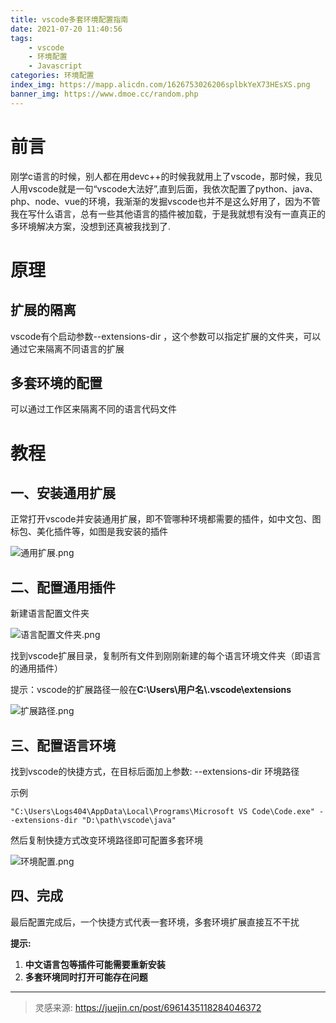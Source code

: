```yaml
---
title: vscode多套环境配置指南
date: 2021-07-20 11:40:56
tags:
    - vscode
    - 环境配置
    - Javascript
categories: 环境配置
index_img: https://mapp.alicdn.com/1626753026206splbkYeX73HEsXS.png
banner_img: https://www.dmoe.cc/random.php
---
```




# 前言

刚学c语言的时候，别人都在用devc++的时候我就用上了vscode，那时候，我见人用vscode就是一句“vscode大法好”,直到后面，我依次配置了python、java、php、node、vue的环境，我渐渐的发掘vscode也并不是这么好用了，因为不管我在写什么语言，总有一些其他语言的插件被加载，于是我就想有没有一直真正的多环境解决方案，没想到还真被我找到了.

# 原理

## 扩展的隔离

vscode有个启动参数--extensions-dir ，这个参数可以指定扩展的文件夹，可以通过它来隔离不同语言的扩展

## 多套环境的配置

可以通过工作区来隔离不同的语言代码文件

# 教程

## 一、安装通用扩展

正常打开vscode并安装通用扩展，即不管哪种环境都需要的插件，如中文包、图标包、美化插件等，如图是我安装的插件

![通用扩展.png](https://mapp.alicdn.com/1626756175490N0QC9n0I0PWwEO5.png)

## 二、配置通用插件

新建语言配置文件夹

![语言配置文件夹.png](https://mapp.alicdn.com/1626756557752iDzAAgdVOAZIrQx.png)

找到vscode扩展目录，复制所有文件到刚刚新建的每个语言环境文件夹（即语言的通用插件）

提示：vscode的扩展路径一般在**C:\Users\用户名\\\.vscode\extensions**

![扩展路径.png](https://mapp.alicdn.com/1626757411305WBupoXeNNrMvdaW.png)

## 三、配置语言环境

找到vscode的快捷方式，在目标后面加上参数: --extensions-dir 环境路径

示例

```"C:\Users\Logs404\AppData\Local\Programs\Microsoft VS Code\Code.exe" --extensions-dir "D:\path\vscode\java"```

然后复制快捷方式改变环境路径即可配置多套环境

![环境配置.png](https://mapp.alicdn.com/1626757928601DV6jhSUrhN8cF70.png)

## 四、完成

最后配置完成后，一个快捷方式代表一套环境，多套环境扩展直接互不干扰

**提示:**	

1. **中文语言包等插件可能需要重新安装**
2. **多套环境同时打开可能存在问题**





------



> 灵感来源: https://juejin.cn/post/6961435118284046372
